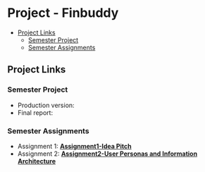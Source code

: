 # Project - Finbuddy

- [Project Links](#my-project-links)
  - [Semester Project](#semester-project)
  - [Semester Assignments](#semester-assignments)


## Project Links

### Semester Project

- Production version: 
- Final report: 

### Semester Assignments

- Assignment 1: [**Assignment1-Idea Pitch**](https://github.com/epezelj/finbuddy-korisnicka-sucelja/tree/main/assignments/assignment1)
- Assignment 2: [**Assignment2-User Personas and Information Architecture**](https://github.com/epezelj/finbuddy-korisnicka-sucelja/tree/main/assignments/assignment2)
      



